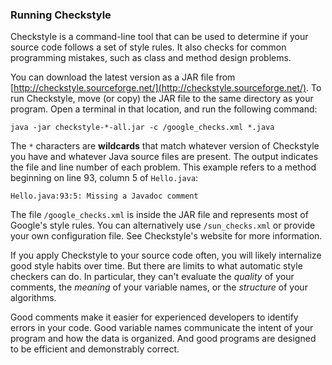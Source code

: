 ###  Running Checkstyle



Checkstyle is a command-line tool that can be used to determine if your source code follows a set of style rules.
It also checks for common programming mistakes, such as class and method design problems.

You can download the latest version as a JAR file from [http://checkstyle.sourceforge.net/](http://checkstyle.sourceforge.net/).
To run Checkstyle, move (or copy) the JAR file to the same directory as your program.
Open a terminal in that location, and run the following command:

```code
java -jar checkstyle-*-all.jar -c /google_checks.xml *.java
```


The `*` characters are **wildcards** that match whatever version of Checkstyle you have and whatever Java source files are present.
The output indicates the file and line number of each problem.
This example refers to a method beginning on line 93, column 5 of `Hello.java`:

```code
Hello.java:93:5: Missing a Javadoc comment
```

The file `/google_checks.xml` is inside the JAR file and represents most of Google's style rules.
You can alternatively use `/sun_checks.xml` or provide your own configuration file.
See Checkstyle's website for more information.

If you apply Checkstyle to your source code often, you will likely internalize good style habits over time.
But there are limits to what automatic style checkers can do.
In particular, they can't evaluate the *quality* of your comments, the *meaning* of your variable names, or the *structure* of your algorithms.

Good comments make it easier for experienced developers to identify errors in your code.
Good variable names communicate the intent of your program and how the data is organized.
And good programs are designed to be efficient and demonstrably correct.